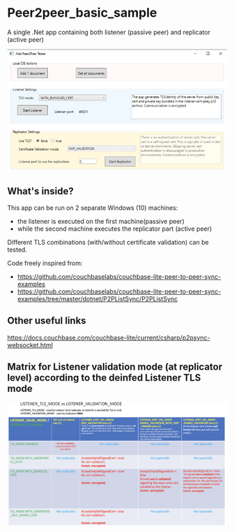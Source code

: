 # Peer2peer_basic_sample
A single .Net app containing both listener (passive peer) and replicator (active peer)

![alt text](./assets/P2P_basic_sample.jpg)

## What's inside?
This app can be run on 2 separate Windows (10) machines:
- the listener is executed on the first machine(passive peer)
- while the second machine executes the replicator part (active peer)

Different TLS combinations (with/without certificate validation) can be tested.

Code freely inspired from: 
 - https://github.com/couchbaselabs/couchbase-lite-peer-to-peer-sync-examples
 - https://github.com/couchbaselabs/couchbase-lite-peer-to-peer-sync-examples/tree/master/dotnet/P2PListSync/P2PListSync
 
## Other useful links
https://docs.couchbase.com/couchbase-lite/current/csharp/p2psync-websocket.html

## Matrix for Listener validation mode (at replicator level) according to the deinfed Listener TLS mode

![alt text](./assets/matrix_TLS_mode_vs_validation_mode.png)
